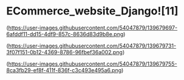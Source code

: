# ECommerce_website_Django![11]
(https://user-images.githubusercontent.com/54047879/139679697-6afddf11-dd15-4df9-857c-8636d83d9b8e.png)

(https://user-images.githubusercontent.com/54047879/139679731-3f07f151-0b12-4369-8786-96fbef36a002.png)

(https://user-images.githubusercontent.com/54047879/139679755-8ca3fb29-ef8f-411f-836f-c3c493e495a6.png)
